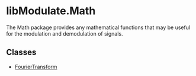 # libModulate.Math
The Math package provides any mathematical functions that may be useful for the modulation and demodulation of signals.

## Classes
- [FourierTransform](FourierTransform.md)